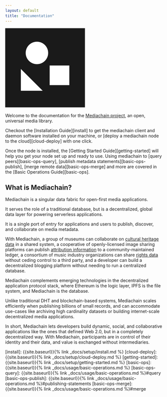 ```yaml
---
layout: default
title: "Documentation"
---
```


![](https://github.com/mediachain/mediachain/blob/master/mediachain_logo_small.png?raw=true)

Welcome to the documentation for the [Mediachain project][mediachain-io], an open, universal
media library.

Checkout the [Installation Guide][install] to get the mediachain client and daemon software
installed on your machine, or [deploy a mediachain node to the cloud][cloud-deploy] with one click.

Once the node is installed, the [Getting Started Guide][getting-started] will help you get your node
set up and ready to use. Using mediachain to [query peers][basic-ops-query], [publish metadata statements][basic-ops-publish],
[merge remote data][basic-ops-merge] and more are covered in the [Basic Operations Guide][basic-ops].

## What is Mediachain?
Mediachain is a singular data fabric for open-first media applications.

It serves the role of a traditional database, but is a decentralized, global data layer for powering serverless applications.

It is a single port of entry for applications and users to publish, discover, and collaborate on media metadata.

With Mediachain, a group of museums can collaborate on [cultural heritage data](https://blog.mediachain.io/bringing-cultural-metadata-to-life-12cc118b2298) in a shared system, a cooperative of openly-licensed image sharing platforms can publish [attribution information](https://blog.mediachain.io/introducing-mediachain-attribution-engine-2dc1ea6aa31f) to a community-maintained ledger, a consortium of music industry organizations can share [rights data](https://blog.mediachain.io/what-a-blockchain-for-music-really-means-e2f8dc66d57d#.g5kmvz3jh) without ceding control to a third party, and a developer can build a decentralized blogging platform without needing to run a centralized database.

Mediachain complements emerging technologies in the decentralized application protocol stack, where Ethereum is the logic layer, IPFS is the file system, and Mediachain is the database.

Unlike traditional DHT and blockchain-based systems, Mediachain scales efficiently when publishing billions of small records, and can accommodate use-cases like archiving high cardinality datasets or building internet-scale decentralized media applications.

In short, Mediachain lets developers build dynamic, social, and collaborative applications like the ones that defined Web 2.0, but in a completely decentralized way. With Mediachain, participants are in control of their identity and their data, and value is exchanged without intermediaries.

[mediachain-io]: https://www.mediachain.io
[install]: {{site.baseurl}}{% link _docs/setup/install.md %}
[cloud-deploy]: {{site.baseurl}}{% link _docs/setup/cloud-deploy.md %}
[getting-started]: {{site.baseurl}}{% link _docs/setup/getting-started.md %}
[basic-ops]: {{site.baseurl}}{% link _docs/usage/basic-operations.md %}
[basic-ops-query]: {{site.baseurl}}{% link _docs/usage/basic-operations.md %}#query
[basic-ops-publish]: {{site.baseurl}}{% link _docs/usage/basic-operations.md %}#publishing-statements
[basic-ops-merge]: {{site.baseurl}}{% link _docs/usage/basic-operations.md %}#merge
